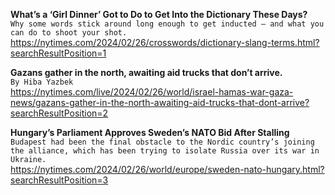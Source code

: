 **What’s a ‘Girl Dinner’ Got to Do to Get Into the Dictionary These Days?**\
`Why some words stick around long enough to get inducted — and what you can do to shoot your shot.`\
https://nytimes.com/2024/02/26/crosswords/dictionary-slang-terms.html?searchResultPosition=1

**Gazans gather in the north, awaiting aid trucks that don’t arrive.**\
`By Hiba Yazbek`\
https://nytimes.com/live/2024/02/26/world/israel-hamas-war-gaza-news/gazans-gather-in-the-north-awaiting-aid-trucks-that-dont-arrive?searchResultPosition=2

**Hungary’s Parliament Approves Sweden’s NATO Bid After Stalling**\
`Budapest had been the final obstacle to the Nordic country’s joining the alliance, which has been trying to isolate Russia over its war in Ukraine.`\
https://nytimes.com/2024/02/26/world/europe/sweden-nato-hungary.html?searchResultPosition=3

